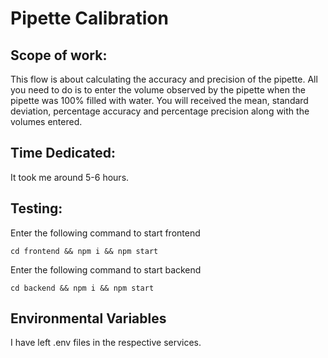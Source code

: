 # Pipette Calibration

## Scope of work:

This flow is about calculating the accuracy and precision of the pipette. All you need to do is to enter the volume observed by the pipette when the pipette was 100% filled with water.
You will received the mean, standard deviation, percentage accuracy and percentage precision along with the volumes entered.

## Time Dedicated:

It took me around 5-6 hours.

## Testing:

Enter the following command to start frontend

`cd frontend && npm i && npm start`

Enter the following command to start backend

`cd backend && npm i && npm start`

## Environmental Variables

I have left .env files in the respective services.
